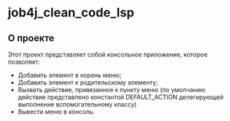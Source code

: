 # job4j_clean_code_lsp

## О проекте

Этот проект представляет собой консольное приложение, которое позволяет:
* Добавить элемент в корень меню;
* Добавить элемент к родительскому элементу;
* Вызвать действие, привязанное к пункту меню (по умолчанию действие представлено константой DEFAULT_ACTION делегирующей выполнение вспомогательному классу)
* Вывести меню в консоль.